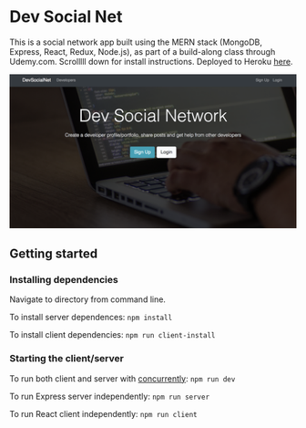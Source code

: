 # Dev Social Net

This is a social network app built using the MERN stack (MongoDB, Express, React, Redux, Node.js), as part of a build-along class through Udemy.com. Scrolllll down for install instructions. Deployed to Heroku [here](https://devsocialnet.herokuapp.com/).

![Homepage image](homepage.png)

## Getting started

### Installing dependencies

Navigate to directory from command line.

To install server dependences:
`npm install`

To install client dependencies:
`npm run client-install`

### Starting the client/server

To run both client and server with [concurrently](https://github.com/kimmobrunfeldt/concurrently):
`npm run dev`

To run Express server independently:
`npm run server`

To run React client independently:
`npm run client`
